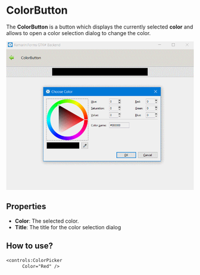 # ColorButton

 The **ColorButton** is a button which displays the currently selected **color** and allows to open a color selection dialog to change the color. 

![](../../images/colorbutton.png)

## Properties


- **Color**: The selected color.
- **Title**: The title for the color selection dialog

## How to use?

    <controls:ColorPicker
          Color="Red" />